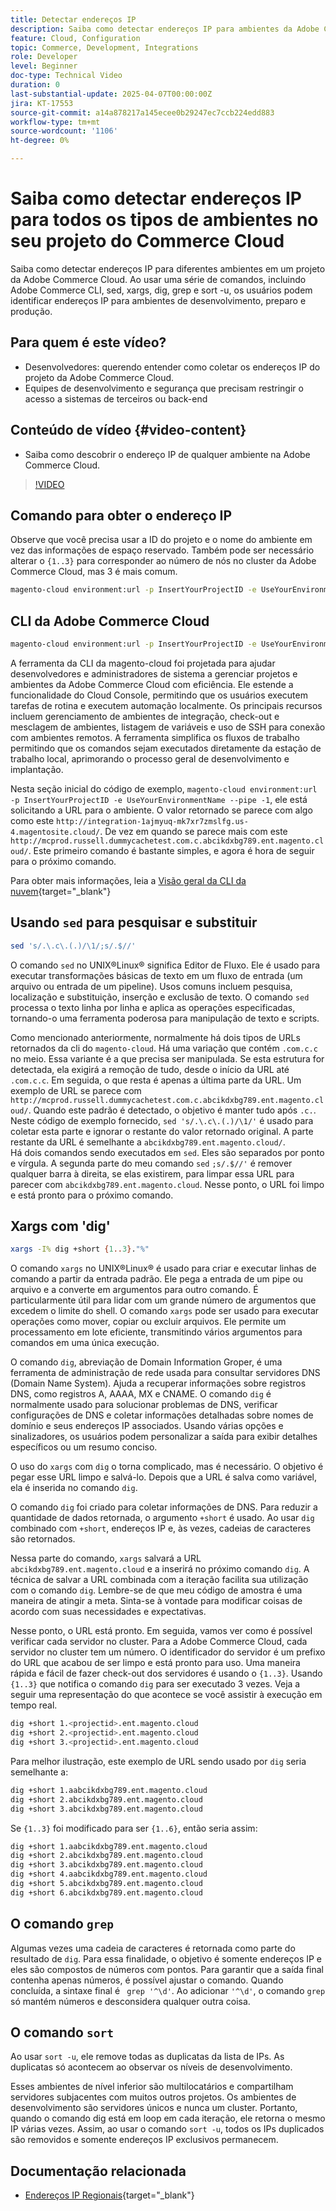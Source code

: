 ```yaml
---
title: Detectar endereços IP
description: Saiba como detectar endereços IP para ambientes da Adobe Commerce Cloud para aprimorar a segurança e simplificar a comunicação com o servidor
feature: Cloud, Configuration
topic: Commerce, Development, Integrations
role: Developer
level: Beginner
doc-type: Technical Video
duration: 0
last-substantial-update: 2025-04-07T00:00:00Z
jira: KT-17553
source-git-commit: a14a878217a145ecee0b29247ec7ccb224edd883
workflow-type: tm+mt
source-wordcount: '1106'
ht-degree: 0%

---
```



# Saiba como detectar endereços IP para todos os tipos de ambientes no seu projeto do Commerce Cloud

Saiba como detectar endereços IP para diferentes ambientes em um projeto da Adobe Commerce Cloud. Ao usar uma série de comandos, incluindo Adobe Commerce CLI, sed, xargs, dig, grep e sort -u, os usuários podem identificar endereços IP para ambientes de desenvolvimento, preparo e produção.

## Para quem é este vídeo?

* Desenvolvedores: querendo entender como coletar os endereços IP do projeto da Adobe Commerce Cloud.
* Equipes de desenvolvimento e segurança que precisam restringir o acesso a sistemas de terceiros ou back-end

## Conteúdo de vídeo {#video-content}

* Saiba como descobrir o endereço IP de qualquer ambiente na Adobe Commerce Cloud.

>[!VIDEO](https://video.tv.adobe.com/v/3457493/?learn=on)

## Comando para obter o endereço IP

Observe que você precisa usar a ID do projeto e o nome do ambiente em vez das informações de espaço reservado.  Também pode ser necessário alterar o `{1..3}` para corresponder ao número de nós no cluster da Adobe Commerce Cloud, mas 3 é mais comum.

```bash
magento-cloud environment:url -p InsertYourProjectID -e UseYourEnvironmentName --pipe -1 | sed 's/.\.c\.(.)/\1/;s/.$//' | xargs -I% dig +short {1..3}."%" | grep '^\d' | sort -u
```

## CLI da Adobe Commerce Cloud

```bash
magento-cloud environment:url -p InsertYourProjectID -e UseYourEnvironmentName --pipe -1
```

A ferramenta da CLI da magento-cloud foi projetada para ajudar desenvolvedores e administradores de sistema a gerenciar projetos e ambientes da Adobe Commerce Cloud com eficiência. Ele estende a funcionalidade do Cloud Console, permitindo que os usuários executem tarefas de rotina e executem automação localmente. Os principais recursos incluem gerenciamento de ambientes de integração, check-out e mesclagem de ambientes, listagem de variáveis e uso de SSH para conexão com ambientes remotos. A ferramenta simplifica os fluxos de trabalho permitindo que os comandos sejam executados diretamente da estação de trabalho local, aprimorando o processo geral de desenvolvimento e implantação.

Nesta seção inicial do código de exemplo, `magento-cloud environment:url -p InsertYourProjectID -e UseYourEnvironmentName --pipe -1`, ele está solicitando a URL para o ambiente. O valor retornado se parece com algo como este `http://integration-1ajmyuq-mk7xr7zmslfg.us-4.magentosite.cloud/`. De vez em quando se parece mais com este `http://mcprod.russell.dummycachetest.com.c.abcikdxbg789.ent.magento.cloud/`.  Este primeiro comando é bastante simples, e agora é hora de seguir para o próximo comando.

Para obter mais informações, leia a [Visão geral da CLI da nuvem](https://experienceleague.adobe.com/en/docs/commerce-on-cloud/user-guide/dev-tools/cloud-cli/cloud-cli-overview){target="_blank"}

## Usando `sed` para pesquisar e substituir

```bash
sed 's/.\.c\.(.)/\1/;s/.$//'
```

O comando `sed` no UNIX®Linux® significa Editor de Fluxo. Ele é usado para executar transformações básicas de texto em um fluxo de entrada (um arquivo ou entrada de um pipeline). Usos comuns incluem pesquisa, localização e substituição, inserção e exclusão de texto. O comando `sed` processa o texto linha por linha e aplica as operações especificadas, tornando-o uma ferramenta poderosa para manipulação de texto e scripts.

Como mencionado anteriormente, normalmente há dois tipos de URLs retornados da cli do `magento-cloud`. Há uma variação que contém `.com.c.c` no meio. Essa variante é a que precisa ser manipulada. Se esta estrutura for detectada, ela exigirá a remoção de tudo, desde o início da URL até `.com.c.c`.  Em seguida, o que resta é apenas a última parte da URL. Um exemplo de URL se parece com `http://mcprod.russell.dummycachetest.com.c.abcikdxbg789.ent.magento.cloud/`.  Quando este padrão é detectado, o objetivo é manter tudo após `.c.`.  Neste código de exemplo fornecido, `sed 's/.\.c\.(.)/\1/'` é usado para coletar esta parte e ignorar o restante do valor retornado original. A parte restante da URL é semelhante a `abcikdxbg789.ent.magento.cloud/`.\
Há dois comandos sendo executados em `sed`. Eles são separados por ponto e vírgula. A segunda parte do meu comando `sed` `;s/.$//'` é remover qualquer barra à direita, se elas existirem, para limpar essa URL para parecer com `abcikdxbg789.ent.magento.cloud`.  Nesse ponto, o URL foi limpo e está pronto para o próximo comando.

## Xargs com &#39;dig&#39;

```bash
xargs -I% dig +short {1..3}."%"
```

O comando `xargs` no UNIX®Linux® é usado para criar e executar linhas de comando a partir da entrada padrão. Ele pega a entrada de um pipe ou arquivo e a converte em argumentos para outro comando. É particularmente útil para lidar com um grande número de argumentos que excedem o limite do shell. O comando `xargs` pode ser usado para executar operações como mover, copiar ou excluir arquivos. Ele permite um processamento em lote eficiente, transmitindo vários argumentos para comandos em uma única execução.

O comando `dig`, abreviação de Domain Information Groper, é uma ferramenta de administração de rede usada para consultar servidores DNS (Domain Name System). Ajuda a recuperar informações sobre registros DNS, como registros A, AAAA, MX e CNAME. O comando `dig` é normalmente usado para solucionar problemas de DNS, verificar configurações de DNS e coletar informações detalhadas sobre nomes de domínio e seus endereços IP associados. Usando várias opções e sinalizadores, os usuários podem personalizar a saída para exibir detalhes específicos ou um resumo conciso.

O uso do `xargs` com `dig` o torna complicado, mas é necessário. O objetivo é pegar esse URL limpo e salvá-lo.  Depois que a URL é salva como variável, ela é inserida no comando `dig`.

O comando `dig` foi criado para coletar informações de DNS. Para reduzir a quantidade de dados retornada, o argumento `+short` é usado. Ao usar `dig` combinado com `+short`, endereços IP e, às vezes, cadeias de caracteres são retornados.

Nessa parte do comando, `xargs` salvará a URL `abcikdxbg789.ent.magento.cloud` e a inserirá no próximo comando `dig`. A técnica de salvar a URL combinada com a iteração facilita sua utilização com o comando `dig`. Lembre-se de que meu código de amostra é uma maneira de atingir a meta. Sinta-se à vontade para modificar coisas de acordo com suas necessidades e expectativas.

Nesse ponto, o URL está pronto. Em seguida, vamos ver como é possível verificar cada servidor no cluster. Para a Adobe Commerce Cloud, cada servidor no cluster tem um número. O identificador do servidor é um prefixo do URL que acabou de ser limpo e está pronto para uso. Uma maneira rápida e fácil de fazer check-out dos servidores é usando o `{1..3}`. Usando `{1..3}` que notifica o comando `dig` para ser executado 3 vezes. Veja a seguir uma representação do que acontece se você assistir à execução em tempo real.

```bash
dig +short 1.<projectid>.ent.magento.cloud
dig +short 2.<projectid>.ent.magento.cloud
dig +short 3.<projectid>.ent.magento.cloud
```

Para melhor ilustração, este exemplo de URL sendo usado por `dig` seria semelhante a:

```bash
dig +short 1.aabcikdxbg789.ent.magento.cloud
dig +short 2.abcikdxbg789.ent.magento.cloud
dig +short 3.abcikdxbg789.ent.magento.cloud
```

Se `{1..3}` foi modificado para ser `{1..6}`, então seria assim:

```bash
dig +short 1.aabcikdxbg789.ent.magento.cloud
dig +short 2.abcikdxbg789.ent.magento.cloud
dig +short 3.abcikdxbg789.ent.magento.cloud
dig +short 4.aabcikdxbg789.ent.magento.cloud
dig +short 5.abcikdxbg789.ent.magento.cloud
dig +short 6.abcikdxbg789.ent.magento.cloud
```

## O comando `grep`

Algumas vezes uma cadeia de caracteres é retornada como parte do resultado de `dig`. Para essa finalidade, o objetivo é somente endereços IP e eles são compostos de números com pontos. Para garantir que a saída final contenha apenas números, é possível ajustar o comando. Quando concluída, a sintaxe final é ` grep '^\d'`.  Ao adicionar `'^\d'`, o comando `grep` só mantém números e desconsidera qualquer outra coisa.

## O comando `sort`

Ao usar `sort -u`, ele remove todas as duplicatas da lista de IPs. As duplicatas só acontecem ao observar os níveis de desenvolvimento.

Esses ambientes de nível inferior são multilocatários e compartilham servidores subjacentes com muitos outros projetos. Os ambientes de desenvolvimento são servidores únicos e nunca um cluster. Portanto, quando o comando dig está em loop em cada iteração, ele retorna o mesmo IP várias vezes. Assim, ao usar o comando `sort -u`, todos os IPs duplicados são removidos e somente endereços IP exclusivos permanecem.



## Documentação relacionada

* [Endereços IP Regionais](https://experienceleague.adobe.com/en/docs/commerce-on-cloud/user-guide/project/regional-ip-addresses|https://experienceleague.adobe.com/en/docs/commerce-on-cloud/user-guide/project/regional-ip-addresses){target="_blank"}
